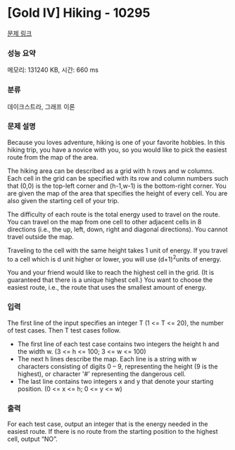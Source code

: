 # [Gold IV] Hiking - 10295 

[문제 링크](https://www.acmicpc.net/problem/10295) 

### 성능 요약

메모리: 131240 KB, 시간: 660 ms

### 분류

데이크스트라, 그래프 이론

### 문제 설명

<p>Because you loves adventure, hiking is one of your favorite hobbies. In this hiking trip, you have a novice with you, so you would like to pick the easiest route from the map of the area. </p>

<p>The hiking area can be described as a grid with h rows and w columns. Each cell in the grid can be specified with its row and column numbers such that (0,0) is the top-left corner and (h-1,w-1) is the bottom-right corner. You are given the map of the area that specifies the height of every cell. You are also given the starting cell of your trip. </p>

<p>The difficulty of each route is the total energy used to travel on the route. You can travel on the map from one cell to other adjacent cells in 8 directions (i.e., the up, left, down, right and diagonal directions). You cannot travel outside the map. </p>

<p>Traveling to the cell with the same height takes 1 unit of energy. If you travel to a cell which is d unit higher or lower, you will use (d+1)<sup>2</sup>units of energy. </p>

<p>You and your friend would like to reach the highest cell in the grid. (It is guaranteed that there is a unique highest cell.) You want to choose the easiest route, i.e., the route that uses the smallest amount of energy. </p>

### 입력 

 <p>The first line of the input specifies an integer T (1 <= T <= 20), the number of test cases. Then T test cases follow. </p>

<ul>
	<li>The first line of each test case contains two integers the height h and the width w. (3 <= h <= 100; 3 <= w <= 100) </li>
	<li>The next h lines describe the map. Each line is a string with w characters consisting of digits 0 – 9, representing the height (9 is the highest), or character '#' representing the dangerous cell. </li>
	<li>The last line contains two integers x and y that denote your starting position. (0 <= x <= h; 0 <= y <= w)</li>
</ul>

### 출력 

 <p>For each test case, output an integer that is the energy needed in the easiest route. If there is no route from the starting position to the highest cell, output “NO”. </p>

